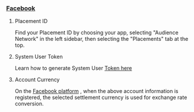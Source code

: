 ###   [Facebook](https://developers.facebook.com/)

1. Placement ID

   Find  your Placement ID by choosing your app, selecting "Audience Network" in the left sidebar, then selecting the "Placements" tab at the top.
2.  System User Token

    Learn how to generate System User  [Token here](https://developers.facebook.com/docs/audience-network/reporting-api/systemuser)
3.  Account Currency

    On the [Facebook platform](https://developers.facebook.com/)  , when the above account information is registered, the selected settlement currency is used for exchange rate conversion.
